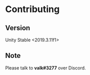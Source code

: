 # Contributing
## Version
Unity Stable <2019.3.11f1>

## Note
Please talk to **valk#3277** over Discord.

